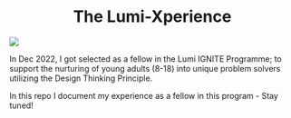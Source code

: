 <h1 align="center">
   The Lumi-Xperience
</h1>
<img align="center" src="https://user-images.githubusercontent.com/67621550/218600325-63afa7b9-7d3c-4f7f-80e1-80fb58f1f75d.png">

<p>
In Dec 2022, I got selected as a fellow in the Lumi IGNITE Programme; to support the nurturing of young adults (8-18) into unique problem solvers utilizing the Design Thinking Principle.

In this repo I document my experience as a fellow in this program - Stay tuned!
</p>
